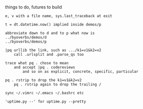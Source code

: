 things to do, futures to build

    e, v with a file name, sys.last_traceback at exit

    t = dt.datetime.now() implied inside demos/p

    abbreviate down to d and to p what now is
    ../byoverbs/demos/d
    ../byoverbs/demos/p

    |pq urllib the link, such as .../k1=v1&k2=v2
        call .urlsplit and .parse_qs too

    trace what pq . chose to mean
        and accept |pq . codereviews
            and so on as explicit, concrete, specific, particular

    pq . rstrip to drop the k1=v1&k2=v2
        pq . rstrip again to drop the trailing /

    sync ~/.vimrc ~/.emacs ~/.bashrc etc

    'uptime.py --' for uptime.py --pretty
